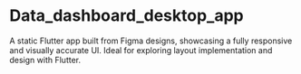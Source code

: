 # Data_dashboard_desktop_app
A static Flutter app built from Figma designs, showcasing a fully responsive and visually accurate UI. Ideal for exploring layout implementation and design with Flutter.
